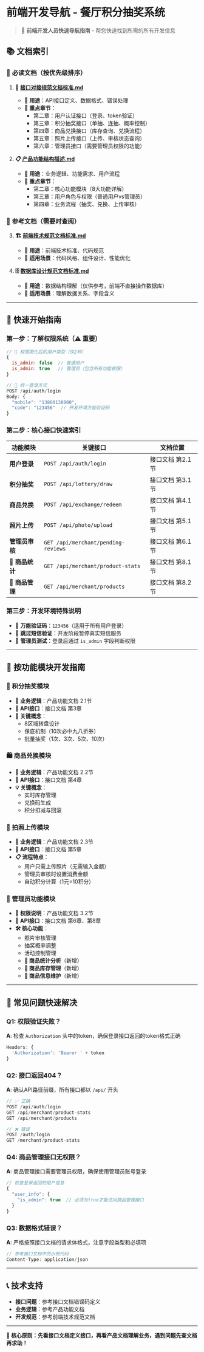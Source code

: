 # 前端开发导航 - 餐厅积分抽奖系统

> 🧭 **前端开发人员快速导航指南** - 帮您快速找到所需的所有开发信息

## 📚 文档索引

### 🎯 **必读文档（按优先级排序）**

1. **🔗 [接口对接规范文档标准.md](./接口对接规范文档标准.md)**
   - 📍 **用途**：API接口定义、数据格式、错误处理
   - 🎯 **重点章节**：
     - 第二章：用户认证接口（登录、token验证）
     - 第三章：积分抽奖接口（单抽、连抽、概率控制）
     - 第四章：商品兑换接口（库存查询、兑换流程）
     - 第五章：照片上传接口（上传、审核状态查询）
     - 第六章：管理员接口（需要管理员权限的功能）

2. **📋 [产品功能结构描述.md](./产品功能结构描述.md)**
   - 📍 **用途**：业务逻辑、功能需求、用户流程
   - 🎯 **重点章节**：
     - 第二章：核心功能模块（8大功能详解）
     - 第三章：用户角色与权限（普通用户vs管理员）
     - 第四章：业务流程（抽奖、兑换、上传审核）

### 🔧 **参考文档（需要时查阅）**

3. **🏗️ [前端技术规范文档标准.md](./前端技术规范文档标准.md)**
   - 📍 **用途**：前端技术标准、代码规范
   - 🎯 **适用场景**：代码风格、组件设计、性能优化

4. **🗄️ [数据库设计规范文档标准.md](./数据库设计规范文档标准.md)**
   - 📍 **用途**：数据结构理解（仅供参考，前端不直接操作数据库）
   - 🎯 **适用场景**：理解数据关系、字段含义

---

## 🚀 快速开始指南

### 第一步：了解权限系统（⚠️ 重要）
```javascript
// 🔴 权限简化后的用户类型（仅2种）
{
  is_admin: false  // 普通用户
  is_admin: true   // 管理员（包含所有功能权限）
}

// 🔴 统一登录方式
POST /api/auth/login
Body: {
  "mobile": "13800138000",
  "code": "123456"  // 开发环境万能验证码
}
```

### 第二步：核心接口快速索引
| 功能模块 | 关键接口 | 文档位置 |
|---------|----------|----------|
| **用户登录** | `POST /api/auth/login` | 接口文档 第2.1节 |
| **积分抽奖** | `POST /api/lottery/draw` | 接口文档 第3.1节 |
| **商品兑换** | `POST /api/exchange/redeem` | 接口文档 第4.1节 |
| **照片上传** | `POST /api/photo/upload` | 接口文档 第5.1节 |
| **管理员审核** | `GET /api/merchant/pending-reviews` | 接口文档 第6.1节 |
| **🔴 商品统计** | `GET /api/merchant/product-stats` | 接口文档 第8.1节 |
| **🔴 商品管理** | `GET /api/merchant/products` | 接口文档 第8.2节 |

### 第三步：开发环境特殊说明
- 🔑 **万能验证码**：`123456`（适用于所有用户登录）
- 📱 **跳过短信验证**：开发阶段暂停真实短信服务
- 👑 **管理员测试**：登录后通过 `is_admin` 字段判断权限

---

## 🎯 按功能模块开发指南

### 🎰 积分抽奖模块
- **📖 业务逻辑**：产品功能文档 2.1节
- **🔗 API接口**：接口文档 第3章
- **🎲 关键概念**：
  - 8区域转盘设计
  - 保底机制（10次必中九八折券）
  - 批量抽奖（1次、3次、5次、10次）

### 🛍️ 商品兑换模块
- **📖 业务逻辑**：产品功能文档 2.2节
- **🔗 API接口**：接口文档 第4章
- **💡 关键概念**：
  - 实时库存管理
  - 兑换码生成
  - 积分扣减与回滚

### 📸 拍照上传模块
- **📖 业务逻辑**：产品功能文档 2.3节
- **🔗 API接口**：接口文档 第5章
- **📋 流程特点**：
  - 用户只需上传照片（无需输入金额）
  - 管理员审核时设置消费金额
  - 自动积分计算（1元=10积分）

### 👑 管理员功能模块
- **📖 权限说明**：产品功能文档 3.2节
- **🔗 API接口**：接口文档 第6章、第8章
- **🛠️ 核心功能**：
  - 照片审核管理
  - 抽奖概率调整
  - 活动控制管理
  - **🔴 商品统计分析**（新增）
  - **🔴 商品库存管理**（新增）
  - **🔴 商品信息维护**（新增）

---

## 🚨 常见问题快速解决

### Q1: 权限验证失败？
**A**: 检查 `Authorization` 头中的token，确保登录接口返回的token格式正确
```javascript
Headers: {
  'Authorization': 'Bearer ' + token
}
```

### Q2: 接口返回404？
**A**: 确认API路径前缀，所有接口都以 `/api/` 开头
```javascript
// ✅ 正确
POST /api/auth/login
GET /api/merchant/product-stats
GET /api/merchant/products

// ❌ 错误
POST /auth/login
GET /merchant/product-stats
```

### Q4: 商品管理接口无权限？
**A**: 商品管理接口需要管理员权限，确保使用管理员账号登录
```javascript
// 检查登录返回的用户信息
{
  "user_info": {
    "is_admin": true  // 必须为true才能访问商品管理接口
  }
}
```

### Q3: 数据格式错误？
**A**: 严格按照接口文档的请求体格式，注意字段类型和必填项
```javascript
// 参考接口文档中的示例代码
Content-Type: application/json
```

---

## 📞 技术支持

- **接口问题**：参考接口文档错误码定义
- **业务逻辑**：参考产品功能文档
- **开发规范**：参考前端技术规范文档

---

**🎯 核心原则：先看接口文档定义接口，再看产品文档理解业务，遇到问题先查文档再求助！** 